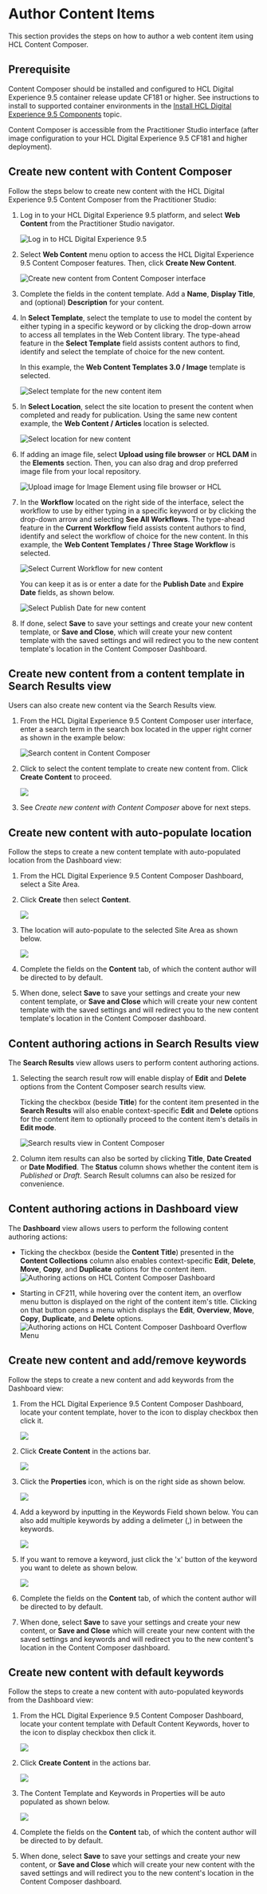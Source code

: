 # Author Content Items

This section provides the steps on how to author a web content item using HCL Content Composer.

## Prerequisite

Content Composer should be installed and configured to HCL Digital Experience 9.5 container release update CF181 or higher. See instructions to install to supported container environments in the [Install HCL Digital Experience 9.5 Components](../../installation/install_config_cc_dam.md) topic.

Content Composer is accessible from the Practitioner Studio interface (after image configuration to your HCL Digital Experience 9.5 CF181 and higher deployment).

## Create new content with Content Composer

Follow the steps below to create new content with the HCL Digital Experience 9.5 Content Composer from the Practitioner Studio:

1.  Log in to your HCL Digital Experience 9.5 platform, and select **Web Content** from the Practitioner Studio navigator.

    ![Log in to HCL Digital Experience 9.5](../../../../../assets/HCL_DX_95_Practitioner_Studio_interface.png)

2.  Select **Web Content** menu option to access the HCL Digital Experience 9.5 Content Composer features. Then, click **Create New Content**.

    ![Create new content from Content Composer interface](../../../../../assets/Create_new_content_with_HCL_Content_Composer.png)

3.  Complete the fields in the content template. Add a **Name**, **Display Title**, and (optional) **Description** for your content.
4.  In **Select Template**, select the template to use to model the content by either typing in a specific keyword or by clicking the drop-down arrow to access all templates in the Web Content library. The type-ahead feature in the **Select Template** field assists content authors to find, identify and select the template of choice for the new content.

    In this example, the **Web Content Templates 3.0 / Image** template is selected.

    ![Select template for the new content item](../../../../../assets/Complete_new_content_fields_HCL_Content_Composer.png)

5.  In **Select Location**, select the site location to present the content when completed and ready for publication. Using the same new content example, the **Web Content / Articles** location is selected.

    ![Select location for new content](../../../../../assets/Select_location_new_content_HCL_Content_Composer.png)

6.  If adding an image file, select **Upload using file browser** or **HCL DAM** in the **Elements** section. Then, you can also drag and drop preferred image file from your local repository.

    ![Upload image for Image Element using file browser or HCL](../../../../../assets/Upload_image_file_browser_or_HCL_DAM.png)

7.  In the **Workflow** located on the right side of the interface, select the workflow to use by either typing in a specific keyword or by clicking the drop-down arrow and selecting **See All Workflows**. The type-ahead feature in the **Current Workflow** field assists content authors to find, identify and select the workflow of choice for the new content. In this example, the **Web Content Templates / Three Stage Workflow** is selected.

    ![Select Current Workflow for new content](../../../../../assets/Select_Content_Template_Workflow_HCL_Content_Composer.png)

    You can keep it as is or enter a date for the **Publish Date** and **Expire Date** fields, as shown below.

    ![Select Publish Date for new content](../../../../../assets/Set_publish_date_new_content_HCL_Content_Composer.png)

8.  If done, select **Save** to save your settings and create your new content template, or **Save and Close**, which will create your new content template with the saved settings and will redirect you to the new content template's location in the Content Composer Dashboard.

## Create new content from a content template in Search Results view

Users can also create new content via the Search Results view.

1.  From the HCL Digital Experience 9.5 Content Composer user interface, enter a search term in the search box located in the upper right corner as shown in the example below:

    ![Search content in Content Composer](../../../../../assets/Search_content_HCL_Content_Composer.png)

2.  Click to select the content template to create new content from. Click **Create Content** to proceed.

    ![](../../../../../assets/Create_content_from_Search_template_HCL_Content_Composer_dashboard.png)

3.  See *Create new content with Content Composer* above for next steps.

## Create new content with auto-populate location

Follow the steps to create a new content template with auto-populated location from the Dashboard view:

1.  From the HCL Digital Experience 9.5 Content Composer Dashboard, select a Site Area.
2.  Click **Create** then select **Content**.

    ![](../../../../../assets/HCL_Content_Composer_create_content_auto_locate.png)

3.  The location will auto-populate to the selected Site Area as shown below.

    ![](../../../../../assets/HCL_Content_Composer_auto_locate_new_content.png)

4.  Complete the fields on the **Content** tab, of which the content author will be directed to by default.
5.  When done, select **Save** to save your settings and create your new content template, or **Save and Close** which will create your new content template with the saved settings and will redirect you to the new content template's location in the Content Composer dashboard.

## Content authoring actions in Search Results view

The **Search Results** view allows users to perform content authoring actions.

1.  Selecting the search result row will enable display of **Edit** and **Delete** options from the Content Composer search results view.

    Ticking the checkbox (beside **Title**) for the content item presented in the **Search Results** will also enable context-specific **Edit** and **Delete** options for the content item to optionally proceed to the content item's details in **Edit mode**.

    ![Search results view in Content Composer](../../../../../assets/Content_authoring_actions_in%20Search_Results_view.png)

2.  Column item results can also be sorted by clicking **Title**, **Date Created** or **Date Modified**. The **Status** column shows whether the content item is *Published* or *Draft*. Search Result columns can also be resized for convenience. 

## Content authoring actions in Dashboard view

The **Dashboard** view allows users to perform the following content authoring actions:

- Ticking the checkbox (beside the **Content Title**) presented in the **Content Collections** column also enables context-specific **Edit**, **Delete**, **Move**, **Copy**, and **Duplicate** options for the content item.
    ![Authoring actions on HCL Content Composer Dashboard](../../../../../assets/Authoring_actions_single_select_via_HCL_CC_Dashboard.png)

- Starting in CF211, while hovering over the content item, an overflow menu button is displayed on the right of the content item's title. Clicking on that button opens a menu which displays the **Edit**, **Overview**, **Move**, **Copy**, **Duplicate**, and **Delete** options.
    ![Authoring actions on HCL Content Composer Dashboard Overflow Menu](../../../../../assets/Content_authoring_actions_in_dashboard_overflow_menu.png)

## Create new content and add/remove keywords

Follow the steps to create a new content and add keywords from the Dashboard view:

1.  From the HCL Digital Experience 9.5 Content Composer Dashboard, locate your content template, hover to the icon to display checkbox then click it.

    ![](../../../../../assets/HCL_Content_Composer_Sample_Template.png)

2.  Click **Create Content** in the actions bar.

    ![](../../../../../assets/HCL_Content_Composer_Sample_Template_Create_Content.png)

3.  Click the **Properties** icon, which is on the right side as shown below.

    ![](../../../../../assets/HCL_Content_Composer_Properties_Tab.png)

4.  Add a keyword by inputting in the Keywords Field shown below. You can also add multiple keywords by adding a delimeter (,) in between the keywords.

    ![](../../../../../assets/HCL_Content_Composer_Content_Add_Keywords.png)

5. If you want to remove a keyword, just click the 'x' button of the keyword you want to delete as shown below.

    ![](../../../../../assets/HCL_Content_Composer_Content_Remove_Keyword.png)

6.  Complete the fields on the **Content** tab, of which the content author will be directed to by default.
7.  When done, select **Save** to save your settings and create your new content, or **Save and Close** which will create your new content with the saved settings and keywords and will redirect you to the new content's location in the Content Composer dashboard.


## Create new content with default keywords

Follow the steps to create a new content with auto-populated keywords from the Dashboard view:

1.  From the HCL Digital Experience 9.5 Content Composer Dashboard, locate your content template with Default Content Keywords, hover to the icon to display checkbox then click it.
   
    ![](../../../../../assets/HCL_Content_Composer_DefaultKeyword_Checkbox.png)

2.  Click **Create Content** in the actions bar.

    ![](../../../../../assets/HCL_Content_Composer_DefaultKeyword_ActionBar.png)

3.  The Content Template and Keywords in Properties will be auto populated as shown below.

    ![](../../../../../assets/HCL_Content_Composer_DefaultKeyword.png)

4.  Complete the fields on the **Content** tab, of which the content author will be directed to by default.
5.  When done, select **Save** to save your settings and create your new content, or **Save and Close** which will create your new content with the saved settings and will redirect you to the new content's location in the Content Composer dashboard.

<!--

## HCL Digital Experience Solution Feedback

HCL Digital Experience is interested in your experience and feedback working with HCL Digital Experience 9.5 release software. To offer comments or issues on your findings, please access the [HCL Digital Experience 9.5 Feedback Reporting application](https://www.hclleap.com/apps/secure/org/app/158bbc7c-f357-4ef0-8023-654dd90780d4/launch/index.html?form=F_Form1){:target="_blank"}. -->


